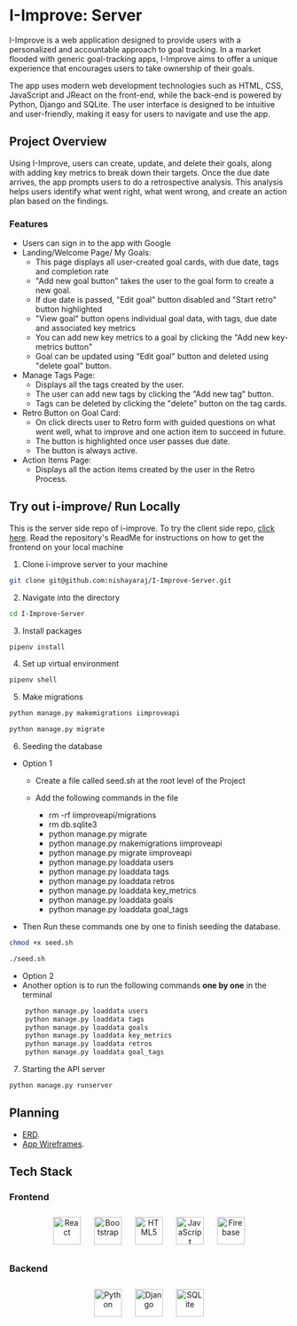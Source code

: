 # I-Improve: Server
I-Improve is a web application designed to provide users with a personalized and accountable approach to goal tracking. In a market flooded with generic goal-tracking apps, I-Improve aims to offer a unique experience that encourages users to take ownership of their goals.

The app uses modern web development technologies such as HTML, CSS, JavaScript and JReact on the front-end, while the back-end is powered by Python, Django and SQLite. The user interface is designed to be intuitive and user-friendly, making it easy for users to navigate and use the app.

## Project Overview
Using I-Improve, users can create, update, and delete their goals, along with adding key metrics to break down their targets. Once the due date arrives, the app prompts users to do a retrospective analysis. This analysis helps users identify what went right, what went wrong, and create an action plan based on the findings.

### Features
- Users can sign in to the app with Google
- Landing/Welcome Page/ My Goals:
   - This page displays all user-created goal cards, with due date, tags and completion rate
   - "Add new goal button" takes the user to the goal form to create a new goal.
   - If due date is passed, "Edit goal" button disabled and "Start retro" button highlighted
   - "View goal" button opens individual goal data, with tags, due date and associated key metrics
   - You can add new key metrics to a goal by clicking the "Add new key-metrics button"
   - Goal can be updated using "Edit goal" button and deleted using "delete goal" button.
- Manage Tags Page:
   - Displays all the tags created by the user.
   - The user can add new tags by clicking the "Add new tag" button.
   - Tags can be deleted by clicking the "delete" button on the tag cards.
- Retro Button on Goal Card:
   - On click directs user to Retro form with guided questions on what went well, what to improve and one action item to succeed in future.
   -  The button is highlighted once user passes due date.
   - The button is always active.
- Action Items Page:
   - Displays all the action items created by the user in the Retro Process.

## Try out i-improve/ Run Locally
This is the server side repo of i-improve.
To try the client side repo, [click here](https://github.com/nishayaraj/I-Improve-Client). Read the repository's ReadMe for instructions on how to get the frontend on your local machine

1. Clone i-improve server to your machine
```bash
git clone git@github.com:nishayaraj/I-Improve-Server.git
```
2. Navigate into the directory
```bash
cd I-Improve-Server
```
3. Install packages
 ```bash
 pipenv install
 ```
4. Set up virtual environment
 ```bash
 pipenv shell
 ```
5. Make migrations
```bash
python manage.py makemigrations iimproveapi
```
```bash
python manage.py migrate
```
6. Seeding the database
- Option 1
  - Create a file called seed.sh at the root level of the Project
  - Add the following commands in the file

     - rm -rf iimproveapi/migrations
     - rm db.sqlite3
     - python manage.py migrate
     - python manage.py makemigrations iimproveapi
     - python manage.py migrate iimproveapi
     - python manage.py loaddata users
     - python manage.py loaddata tags
     - python manage.py loaddata retros
     - python manage.py loaddata key_metrics
     - python manage.py loaddata goals
     - python manage.py loaddata goal_tags

- Then Run these commands one by one to finish seeding the database.
```bash
chmod +x seed.sh
```
```bash
./seed.sh
```

- Option 2
 - Another option is to run the following commands **one by one** in the terminal
 ```bash
     python manage.py loaddata users
     python manage.py loaddata tags
     python manage.py loaddata goals
     python manage.py loaddata key_metrics
     python manage.py loaddata retros
     python manage.py loaddata goal_tags
```

7. Starting the API server
```bash
python manage.py runserver
```
## Planning
- [ERD](https://dbdiagram.io/d/63dad405296d97641d7dca1e).
- [App Wireframes](https://whimsical.com/i-improve-8B3aqYMnxcQXSpwPP5DvZc).

## Tech Stack
### Frontend
<div align="center">
<a href="https://reactjs.org/" target="_blank"><img style="margin: 10px" src="https://profilinator.rishav.dev/skills-assets/react-original-wordmark.svg" alt="React" height="50" /></a>
<a href="https://getbootstrap.com/docs/3.4/javascript/" target="_blank"><img style="margin: 10px" src="https://profilinator.rishav.dev/skills-assets/bootstrap-plain.svg" alt="Bootstrap" height="50" /></a>
<a href="https://en.wikipedia.org/wiki/HTML5" target="_blank"><img style="margin: 10px" src="https://profilinator.rishav.dev/skills-assets/html5-original-wordmark.svg" alt="HTML5" height="50" /></a>
<a href="https://www.javascript.com/" target="_blank"><img style="margin: 10px" src="https://profilinator.rishav.dev/skills-assets/javascript-original.svg" alt="JavaScript" height="50" /></a>
<a href="https://firebase.google.com/" target="_blank"><img style="margin: 10px" src="https://profilinator.rishav.dev/skills-assets/firebase.png" alt="Firebase" height="50" /></a>
</div>

</td><td valign="top" width="33%">

### Backend
<div align="center">
<a href="https://www.python.org/" target="_blank"><img style="margin: 10px" src="https://profilinator.rishav.dev/skills-assets/python-original.svg" alt="Python" height="50" /></a>
<a href="https://www.djangoproject.com/" target="_blank"><img style="margin: 10px" src="https://profilinator.rishav.dev/skills-assets/django-original.svg" alt="Django" height="50" /></a>
<a href="hhttps://www.sqlite.org/index.html" target="_blank"><img style="margin: 10px" src="https://user-images.githubusercontent.com/33158051/103467186-7b6a8900-4d1a-11eb-9907-491064bc8458.png" alt="SQLite" height="50" /></a>
</div>

</td><td valign="top" width="33%">
